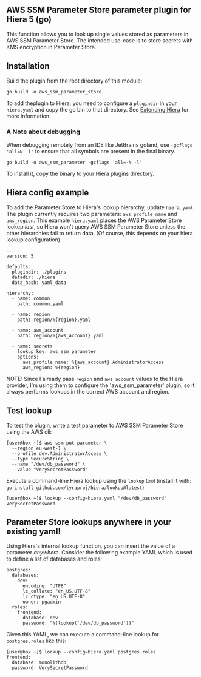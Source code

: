 ## AWS SSM Parameter Store parameter plugin for Hiera 5 (go)

This function allows you to look up single values stored as parameters in AWS SSM Parameter Store. The intended use-case is to store secrets with KMS encryption in Parameter Store.

## Installation
Build the plugin from the root directory of this module:
```
go build -o aws_ssm_parameter_store
```
To add theplugin to Hiera, you need to configure a `plugindir` in your `hiera.yaml` and copy the go bin to that directory. See [Extending Hiera](https://github.com/lyraproj/hiera#Extending-Hiera) for more information.

### A Note about debugging
When debugging remotely from an IDE like JetBrains goland, use `-gcflags 'all=N -l'` to ensure that all symbols are present in the
final binary.
```
go build -o aws_ssm_parameter -gcflags 'all=-N -l'
```

To install it, copy the binary to your Hiera plugins directory.

## Hiera config example
To add the Parameter Store to Hiera's lookup hierarchy, update `hiera.yaml`. The plugin currently requires two parameters: `aws_profile_name` and `aws_region`. This example `hiera.yaml` places the AWS Parameter Store lookup _last_, so Hiera won't query AWS SSM Parameter Store unless the other hierarchies fail to return data. (Of course, this depends on your hiera lookup configuration)

```
---
version: 5

defaults:
  plugindir: ./plugins
  datadir: ./hiera
  data_hash: yaml_data

hierarchy:
  - name: common
    path: common.yaml

  - name: region
    path: region/%{region}.yaml

  - name: aws_account
    path: region/%{aws_account}.yaml

  - name: secrets
    lookup_key: aws_ssm_parameter
    options:
      aws_profile_name: %{aws_account}.AdministratorAccess
      aws_region: %{region}
```

NOTE: Since I already pass `region` and `aws_account` values to the Hiera provider, I'm using them to configure the 'aws_ssm_parameter' plugin, so it always performs lookups in the correct AWS account and region.

## Test lookup
To test the plugin, write a test parameter to AWS SSM Parameter Store using the AWS cli:

```
[user@box ~]$ aws ssm put-parameter \
  --region eu-west-1 \
  --profile dev.AdministratorAccess \
  --type SecureString \
  --name "/dev/db_password" \
  --value "VerySecretPassword"
```

Execute a command-line Hiera lookup using the `lookup` tool (install it with: `go install github.com/lyraproj/hiera/lookup@latest`)

```
[user@box ~]$ lookup --config=hiera.yaml "/dev/db_password"
VerySecretPassword
```

## Parameter Store lookups anywhere in your existing yaml!
Using Hiera's internal lookup function, you can insert the value of a parameter _anywhere_. Consider the following example YAML which is used to define a list of databases and roles:

```
postgres:
  databases:
    dev:
      encoding: "UTF8"
      lc_collate: "en_US.UTF-8"
      lc_ctype: "en_US.UTF-8"
      owner: pgadmin
  roles:
    frontend:
      database: dev
      password: "%{lookup('/dev/db_password')}"
```

Given this YAML, we can execute a command-line lookup for `postgres.roles` like this:

```
[user@box ~]$ lookup --config=hiera.yaml postgres.roles
frontend:
  database: monolithdb
  password: VerySecretPassword
```
